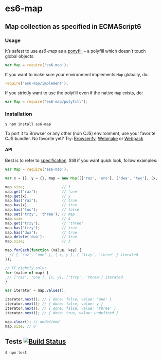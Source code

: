# es6-map
## Map collection as specified in ECMAScript6

### Usage

It’s safest to use *es6-map* as a [ponyfill](https://ponyfill.com) – a polyfill which doesn’t touch global objects:

```javascript
var Map = require('es6-map');
```

If you want to make sure your environment implements `Map` globally, do:

```javascript
require('es6-map/implement');
```

If you strictly want to use the polyfill even if the native `Map` exists, do:

```javascript
var Map = require('es6-map/polyfill');
```

### Installation

	$ npm install es6-map

To port it to Browser or any other (non CJS) environment, use your favorite CJS bundler. No favorite yet? Try: [Browserify](http://browserify.org/), [Webmake](https://github.com/medikoo/modules-webmake) or [Webpack](http://webpack.github.io/)

#### API

Best is to refer to [specification](http://people.mozilla.org/~jorendorff/es6-draft.html#sec-map-objects). Still if you want quick look, follow examples:

```javascript
var Map = require('es6-map');

var x = {}, y = {}, map = new Map([['raz', 'one'], ['dwa', 'two'], [x, y]]);

map.size;                 // 3
map.get('raz');           // 'one'
map.get(x);               // y
map.has('raz');           // true
map.has(x);               // true
map.has('foo');           // false
map.set('trzy', 'three'); // map
map.size                  // 4
map.get('trzy');          // 'three'
map.has('trzy');          // true
map.has('dwa');           // true
map.delete('dwa');        // true
map.size;                 // 3

map.forEach(function (value, key) {
  // { 'raz', 'one' }, { x, y }, { 'trzy', 'three' } iterated
});

// FF nightly only:
for (value of map) {
 // ['raz', 'one'], [x, y], ['trzy', 'three'] iterated
}

var iterator = map.values();

iterator.next(); // { done: false, value: 'one' }
iterator.next(); // { done: false, value: y }
iterator.next(); // { done: false, value: 'three' }
iterator.next(); // { done: true, value: undefined }

map.clear(); // undefined
map.size; // 0
```

## Tests [![Build Status](https://travis-ci.org/medikoo/es6-map.png)](https://travis-ci.org/medikoo/es6-map)

	$ npm test
